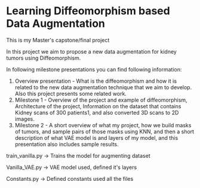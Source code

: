 # Learning Diffeomorphism based Data Augmentation

This is my Master's capstone/final project   

In this project we aim to propose a new data augmentation for kidney tumors using Diffeomorphism.

In following milestone presentations you can find following information:

1) Overview presentation - What is the diffeomorphism and how it is related to the new data augmentation technique that we aim to develop. Also this project presents some related work.
2) Milestone 1 - Overview of the project and example of diffeomorphism, Architecture of the project, Information on the dataset that contains Kidney scans of 300 patients1, and also converted 3D scans to 2D images.
3) Milestone 2 - A short overview of what my project, how we build masks of tumors, and sample pairs of those masks using KNN, and then a short description of what VAE model is and layers of my model, and this presentation also includes sample results.

train_vanilla.py -> Trains the model for augmenting dataset

Vanilla_VAE.py -> VAE model used, defined it's layers

Constants.py -> Defined constants used all the files
